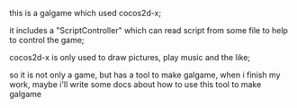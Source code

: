 this is a galgame which used cocos2d-x;

it includes a "ScriptController" which can read script from
some file to help to control the game;

cocos2d-x is only used to draw pictures, play music 
and the like;

so it is not only a game, but has a tool to make galgame,
when i finish my work, maybe i'll write some docs about how
to use this tool to make galgame
